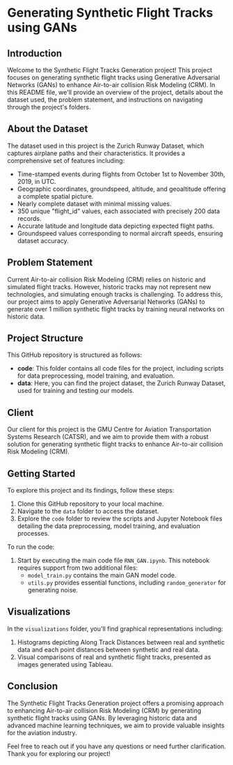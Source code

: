 # Generating Synthetic Flight Tracks using GANs

## Introduction
Welcome to the Synthetic Flight Tracks Generation project! This project focuses on generating synthetic flight tracks using Generative Adversarial Networks (GANs) to enhance Air-to-air collision Risk Modeling (CRM). In this README file, we'll provide an overview of the project, details about the dataset used, the problem statement, and instructions on navigating through the project's folders.

## About the Dataset
The dataset used in this project is the Zurich Runway Dataset, which captures airplane paths and their characteristics. It provides a comprehensive set of features including:

- Time-stamped events during flights from October 1st to November 30th, 2019, in UTC.
- Geographic coordinates, groundspeed, altitude, and geoaltitude offering a complete spatial picture.
- Nearly complete dataset with minimal missing values.
- 350 unique "flight_id" values, each associated with precisely 200 data records.
- Accurate latitude and longitude data depicting expected flight paths.
- Groundspeed values corresponding to normal aircraft speeds, ensuring dataset accuracy.

## Problem Statement
Current Air-to-air collision Risk Modeling (CRM) relies on historic and simulated flight tracks. However, historic tracks may not represent new technologies, and simulating enough tracks is challenging. To address this, our project aims to apply Generative Adversarial Networks (GANs) to generate over 1 million synthetic flight tracks by training neural networks on historic data.

## Project Structure
This GitHub repository is structured as follows:

- **code**: This folder contains all code files for the project, including scripts for data preprocessing, model training, and evaluation.
- **data**: Here, you can find the project dataset, the Zurich Runway Dataset, used for training and testing our models.

## Client
Our client for this project is the GMU Centre for Aviation Transportation Systems Research (CATSR), and we aim to provide them with a robust solution for generating synthetic flight tracks to enhance Air-to-air collision Risk Modeling (CRM).

## Getting Started
To explore this project and its findings, follow these steps:

1. Clone this GitHub repository to your local machine.
2. Navigate to the `data` folder to access the dataset.
3. Explore the `code` folder to review the scripts and Jupyter Notebook files detailing the data preprocessing, model training, and evaluation processes.

To run the code:

1. Start by executing the main code file `RNN_GAN.ipynb`. This notebook requires support from two additional files:
   - `model_train.py` contains the main GAN model code.
   - `utils.py` provides essential functions, including `random_generator` for generating noise.
  
## Visualizations

In the `visualizations` folder, you'll find graphical representations including:

1. Histograms depicting Along Track Distances between real and synthetic data and each point distances between synthetic and real data.   
2. Visual comparisons of real and synthetic flight tracks, presented as images generated using Tableau.

## Conclusion
The Synthetic Flight Tracks Generation project offers a promising approach to enhancing Air-to-air collision Risk Modeling (CRM) by generating synthetic flight tracks using GANs. By leveraging historic data and advanced machine learning techniques, we aim to provide valuable insights for the aviation industry.

Feel free to reach out if you have any questions or need further clarification. Thank you for exploring our project!
